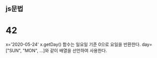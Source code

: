 ## js문법

# 42
x='2020-05-24'
x.getDay() 함수는 일요일 기준 0으로 요일을 반환한다.
day=["SUN", "MON", ...]와 같이 배열을 선언하여 사용한다.